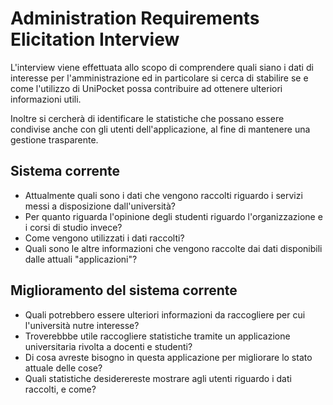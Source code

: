 # Administration Requirements Elicitation Interview

L'interview viene effettuata allo scopo di comprendere quali siano i dati di interesse per l'amministrazione ed in particolare si cerca di stabilire se e come l'utilizzo di UniPocket possa contribuire ad ottenere ulteriori informazioni utili.

Inoltre si cercherà di identificare le statistiche che possano essere condivise anche con gli utenti dell'applicazione, al fine di mantenere una gestione trasparente.

## Sistema corrente

<!-- vanno motivate le domande -->

- Attualmente quali sono i dati che vengono raccolti riguardo i servizi messi a disposizione dall'università?
- Per quanto riguarda l'opinione degli studenti riguardo l'organizzazione e i corsi di studio invece?
- Come vengono utilizzati i dati raccolti?
- Quali sono le altre informazioni che vengono raccolte dai dati disponibili dalle attuali "applicazioni"? 
  <!--
  "Come viene effettuata al momento l'analisi dei questionari svolti da studenti e professori?"
  !!! che senso ha questa domanda? le amministrazioni usano l'app solo per raccogliere dati non hanno una schermata a loro dedicata dove visualizzare grafici etc => i questionari che vengono effettuati al momento su s3 prima di poter fare gli esami, come vengono analizzati? Valuterei la riformulazione della domanda
  "Essa produce risultati considerevoli utili al miglioramento dei servizi?"-->

## Miglioramento del sistema corrente

- Quali potrebbero essere ulteriori informazioni da raccogliere per cui l'università nutre interesse?
- Troverebbbe utile raccogliere statistiche tramite un applicazione universitaria rivolta a docenti e studenti?
- Di cosa avreste bisogno in questa applicazione per migliorare lo stato attuale delle cose?
- Quali statistiche desiderereste mostrare agli utenti  riguardo i dati raccolti, e come?

